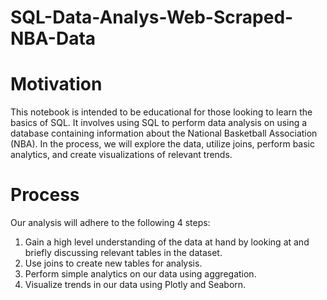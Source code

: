 # SQL-Data-Analys-Web-Scraped-NBA-Data

# Motivation
This notebook is intended to be educational for those looking to learn the basics of SQL. It involves using SQL to perform data analysis on using a database containing information about the National Basketball Association (NBA). In the process, we will explore the data, utilize joins, perform basic analytics, and create visualizations of relevant trends.

# Process
Our analysis will adhere to the following 4 steps:

1. Gain a high level understanding of the data at hand by looking at and briefly discussing relevant tables in the dataset.
2. Use joins to create new tables for analysis.
3. Perform simple analytics on our data using aggregation.
4. Visualize trends in our data using Plotly and Seaborn.
